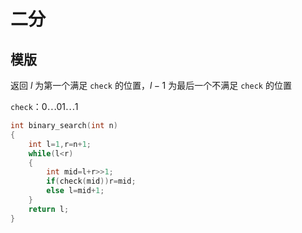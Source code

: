 # 二分

## 模版

返回 $l$ 为第一个满足 `check` 的位置，$l-1$ 为最后一个不满足 `check` 的位置

`check`：$0 \cdots 0  1 \cdots 1$

```cpp
int binary_search(int n)
{
	int l=1,r=n+1;
	while(l<r)
	{
		int mid=l+r>>1;
		if(check(mid))r=mid;
		else l=mid+1;
	}
	return l;
}
```
